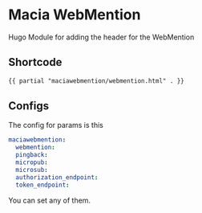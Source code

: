 # Macia WebMention

Hugo Module for adding the header for the WebMention

## Shortcode

~~~ html
{{ partial "maciawebmention/webmention.html" . }}
~~~

## Configs

The config for params is this

~~~ yaml
maciawebmention:
  webmention: 
  pingback: 
  micropub: 
  microsub: 
  authorization_endpoint: 
  token_endpoint: 
~~~

You can set any of them.
